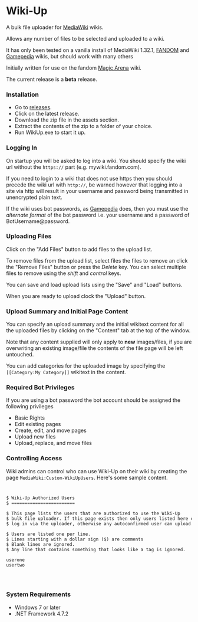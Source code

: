 # Wiki-Up

A bulk file uploader for [MediaWiki](https://www.mediawiki.org/wiki/MediaWiki) wikis.

Allows any number of files to be selected and uploaded to a wiki.

It has only been tested on a vanilla install of MediaWiki 1.32.1, [FANDOM](https://www.fandom.com/)
and [Gamepedia](https://www.gamepedia.com/) wikis, but should work with many others

Initially written for use on the fandom [Magic Arena](https://magicarena.fandom.com) wiki.

The current release is a **beta** release.

### Installation

* Go to [releases](https://github.com/Aspallar/Wiki-Up/releases).
* Click on the latest release. 
* Download the zip file in the assets section.
* Extract the contents of the zip to a folder of your choice.
* Run WikiUp.exe to start it up.

### Logging In

On startup you will be asked to log into a wiki. You should specify the wiki url without 
the <code>https://</code> part (e.g. mywiki.fandom.com).

If you need to login to a wiki that does not use https then
you should precede the wiki url with <code>http://</code>, be warned however that logging into a site via
http will result in your username and password being transmitted in unencrypted plain text.

If the wiki uses bot passwords, as [Gamepedia](https://help.gamepedia.com/Logging_in_to_third-party_tools) does,
then you must use the *alternate format* of the bot password i.e. your username and a password of BotUsername@password.

### Uploading Files

Click on the "Add Files" button to add files to the upload list.

To remove files from the upload list, select files the files to remove an click the "Remove Files"
button or press the *Delete* key. You can select multiple files to remove using the *shift* and *control*
keys.

You can save and load upload lists using the "Save" and "Load" buttons.

When you are ready to upload clock the "Upload" button.

### Upload Summary and Initial Page Content

You can specify an upload summary and the initial wikitext content for all the uploaded
files by clicking on the "Content" tab at the top of the window.

Note that any content supplied will only apply to **new** images/files, if you are overwriting
an existing image/file the contents of the file page will be left untouched.

You can add categories for the uploaded image by specifying the <code>[[Category:My Category]]</code> wikitext
in the content.

### Required Bot Privileges

If you are using a bot password the bot account should be assigned the following privileges
* Basic Rights
* Edit existing pages
* Create, edit, and move pages
* Upload new files
* Upload, replace, and move files

### Controlling Access

Wiki admins can control who can use Wiki-Up on their wiki by creating the page
<code>MediaWiki:Custom-WikiUpUsers</code>. Here's some sample content.
<code>
<pre>
$ Wiki-Up Authorized Users
$ ========================

$ This page lists the users that are authorized to use the Wiki-Up
$ bulk file uploader. If this page exists then only users listed here can
$ log in via the uploader, otherwise any autoconfirmed user can upload.

$ Users are listed one per line.
$ Lines starting with a dollar sign ($) are comments
$ Blank lines are ignored.
$ Any line that contains something that looks like a tag is ignored.

userone
usertwo
</pre>
</code>

### System Requirements

* Windows 7 or later
* .NET Framework 4.7.2



